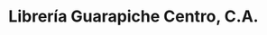 ---
title: "Librería Guarapiche Centro, C.A."
url: /ciudad-guayana-puerto-ordaz/libreria-guarapiche-centro-c-a/
shop: material de oficina
---